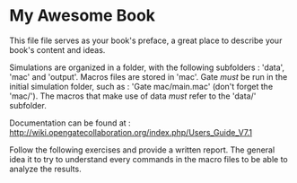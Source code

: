 # My Awesome Book

This file file serves as your book's preface, a great place to describe your book's content and ideas.


Simulations are organized in a folder, with the following subfolders : 'data', 'mac' and 'output'. Macros files are stored in 'mac'. Gate *must* be run in the initial simulation folder, such as : 'Gate mac/main.mac' (don't forget the 'mac/'). The macros that make use of data *must* refer to the 'data/' subfolder.

Documentation can be found at : http://wiki.opengatecollaboration.org/index.php/Users_Guide_V7.1

Follow the following exercises and provide a written report. The general idea it to try to understand every commands in the macro files to be able to analyze the results.

